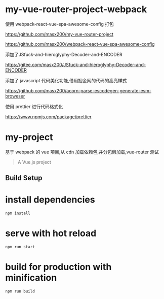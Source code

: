 # my-vue-router-project-webpack

使用 webpack-react-vue-spa-awesome-config 打包

https://github.com/masx200/my-vue-router-project

https://github.com/masx200/webpack-react-vue-spa-awesome-config

添加了JSfuck-and-hieroglyphy-Decoder-and-ENCODER

https://gitee.com/masx200/JSfuck-and-hieroglyphy-Decoder-and-ENCODER

添加了 javascript 代码美化功能,借用掘金网的代码的高亮样式

https://github.com/masx200/acorn-parse-escodegen-generate-esm-broweser

使用 prettier 进行代码格式化

https://www.npmjs.com/package/prettier

# my-project

基于 webpack 的 vue 项目,从 cdn 加载依赖包,并分包懒加载,vue-router 测试

> A Vue.js project

## Build Setup

# install dependencies

```
npm install
```

# serve with hot reload

```
npm run start
```

# build for production with minification

```
npm run build
```
